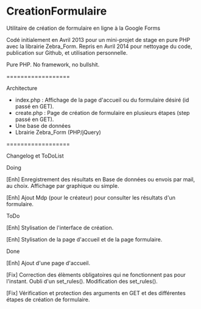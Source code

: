 CreationFormulaire
==================

Utilitaire de création de formulaire en ligne à la Google Forms

Codé initialement en Avril 2013 pour un mini-projet de stage en pure PHP avec la librairie Zebra_Form. Repris en Avril 2014 pour nettoyage du code, publication sur Github, et utilisation personnelle. 

Pure PHP. No framework, no bullshit. 

==================

Architecture

* index.php : Affichage de la page d'accueil ou du formulaire désiré (id passé en GET).
* create.php : Page de création de formulaire en plusieurs étapes (step passé en GET).
* Une base de données
* Lbrairie Zebra_Form (PHP/jQuery)

==================

Changelog et ToDoList

Doing 

[Enh] Enregistrement des résultats en Base de données ou envois par mail, au choix. Affichage par graphique ou simple.

[Enh] Ajout Mdp (pour le créateur) pour consulter les résultats d'un formulaire. 

ToDo

[Enh] Stylisation de l'interface de création.

[Enh] Stylisation de la page d'accueil et de la page formulaire.

Done

[Enh] Ajout d'une page d'accueil.

[Fix] Correction des élèments obligatoires qui ne fonctionnent pas pour l'instant. Oubli d'un set_rules(). Modification des set_rules().

[Fix] Vérification et protection des arguments en GET et des différentes étapes de création de formulaire.